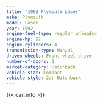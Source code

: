 ```yaml
---
title: "1992 Plymouth Laser"
make: Plymouth
model: Laser
year: 1992
engine-fuel-type: regular unleaded
engine-hp: 92
engine-cylinders: 4
transmission-type: Manual
driven-wheels: Front wheel drive
number-of-doors: 2
market-category: Hatchback
vehicle-size: Compact
vehicle-style: 2dr Hatchback
---
```


{{< car_info >}}
